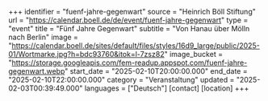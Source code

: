 +++
identifier = "fuenf-jahre-gegenwart"
source = "Heinrich Böll Stiftung"
url = "https://calendar.boell.de/de/event/fuenf-jahre-gegenwart"
type = "event"
title = "Fünf Jahre Gegenwart"
subtitle = "Von Hanau über Mölln nach Berlin"
image = "https://calendar.boell.de/sites/default/files/styles/16d9_large/public/2025-01/Wortmarke.jpg?h=bdc93760&itok=l-7zsz82"
image_bucket = "https://storage.googleapis.com/fem-readup.appspot.com/fuenf-jahre-gegenwart.webp"
start_date = "2025-02-10T20:00:00.000"
end_date = "2025-02-10T22:00:00.000"
category = "Veranstaltung"
updated = "2025-02-03T00:39:49.000"
languages = ["Deutsch"]
[contact]
[location]
+++